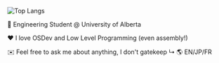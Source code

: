  ![Top Langs](https://github-readme-stats.vercel.app/api/top-langs/?username=UrSugoiAngel&hide=javascript,css,scss,html&exclude_repo=rratos&theme=tokyonight)

🏫 Engineering Student @ University of Alberta

❤️ I love OSDev and Low Level Programming (even assembly!)

✉️ Feel free to ask me about anything, I don't gatekeep
 ↳ 🌎 EN/JP/FR


<!--
**UrSugoiAngel/UrSugoiAngel** is a ✨ _special_ ✨ repository because its `README.md` (this file) appears on your GitHub profile.

Here are some ideas to get you started:

- 🔭 I’m currently working on ...
- 🌱 I’m currently learning ...
- 👯 I’m looking to collaborate on ...
- 🤔 I’m looking for help with ...
- 💬 Ask me about ...
- 📫 How to reach me: ...
- 😄 Pronouns: ...
- ⚡ Fun fact: ...
-->
